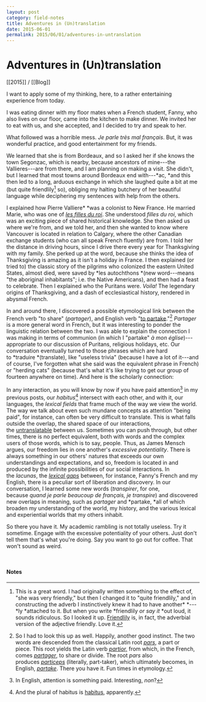 ```yaml
---
layout: post
category: field-notes
title: Adventures in (Un)translation
date: 2015-06-01
permalink: 2015/06/01/adventures-in-untranslation
---
```


# Adventures in (Un)translation

[[2015]] / [[Blog]]

I want to apply some of my thinking, here, to a rather entertaining experience from today.

I was eating dinner with my floor mates when a French student, Fanny, who also lives on our floor, came into the kitchen to make dinner. We invited her to eat with us, and she accepted, and I decided to try and speak to her.

What followed was a horrible mess. *Je parle très mal français*. But, it was wonderful practice, and good entertainment for my friends.

We learned that she is from Bordeaux, and so I asked her if she knows the town Segonzac, which is nearby, because ancestors of mine---the Vallieres---are from there, and I am planning on making a visit. She didn't, but I learned that most towns around Bordeaux end with---*ac, *and this then led to a long, arduous exchange in which she laughed quite a bit at me (but quite friendlily[^1] so), obliging my halting butchery of her beautiful language while deciphering my sentences with help from the others.

I explained how Pierre Valliere* *was a colonist to New France. He married Marie, who was one of [*les filles du roi*](https://en.wikipedia.org/wiki/King%27s_Daughters). She understood *filles du roi*, which was an exciting piece of shared historical knowledge. She then asked us where we're from, and we told her, and then she wanted to know where Vancouver is located in relation to Calgary, where the other Canadian exchange students (who can all speak French fluently) are from. I told her the distance in driving hours, since I drive there every year for Thanksgiving with my family. She perked up at the word, because she thinks the idea of Thanksgiving is amazing as it isn't a holiday in France. I then explained (or tried to) the classic story of the pilgrims who colonized the eastern United States, almost died, were saved by *les autochthons *(new word---means "the aboriginal inhabitants"; i.e. the Native Americans), and then had a feast to celebrate. Then I explained who the Puritans were. *Voila!* The legendary origins of Thanksgiving, and a dash of ecclesiastical history, rendered in abysmal French. 

In and around there, I discovered a possible etymological link between the French verb "to share" (*partager*), and English verb "[to partake](https://en.m.wiktionary.org/wiki/partake)."[^2] *Partager* is a more general word in French, but it was interesting to ponder the linguistic relation between the two. I was able to explain the connection I was making in terms of communion (in which I "partake" *à* *mon église*)---appropriate to our discussion of Puritans, religious holidays, etc. Our conversation eventually turned to those phrases which are hard to *traduire *(translate), like "useless trivia" (because I have a lot of it---and of course, I've forgotten what she said was the equivalent phrase in French) or "herding cats" (because that's what it's like trying to get our group of fourteen anywhere on time). And here is the scholarly connection:

In any interaction, as you will know by now if you have paid attention[^3] in my previous posts, our *habitus*[^4] intersect with each other, and with it, our languages, the *lexical fields* that frame much of the way we view the world. The way we talk about even such mundane concepts as attention "being paid", for instance, can often be very difficult to translate. This is what falls outside the overlap, the shared space of our interactions, the [untranslatable](https://en.wikipedia.org/wiki/Untranslatability) between us. Sometimes you can push through, but other times, there is no perfect equivalent, both with words and the complex users of those words, which is to say, people. Thus, as James Mensch argues, our freedom lies in one another's *excessive potentiality*. There is always something in our others' natures that exceeds our own understandings and expectations, and so, freedom is located in and produced by the infinite possibilities of our social interactions. In the *lacunas*, the [*lexical gaps*](https://en.wikipedia.org/wiki/Accidental_gap) between, for instance, Fanny's French and my English, there is a peculiar sort of liberation and discovery. In our conversation, I learned some new words (*transpirer*, for one, because *quand je parle beaucoup de français, je transpire*) and discovered new overlaps in meaning, such as *partager* and *partake, *all of which broaden my understanding of the world, my history, and the various lexical and experiential worlds that my others inhabit.

So there you have it. My academic rambling is not totally useless. Try it sometime. Engage with the excessive potentiality of your others. Just don't tell them that's what you're doing. Say you want to go out for coffee. That won't sound as weird.

<br>

#### Notes

[^1]: This is a great word. I had originally written something to the effect of, "she was very friendly," but then I changed it to "quite friendlily," and in constructing the adverb I instinctively knew it had to have another* *---*ly *attached to it. But when you write *friendlily *or say it* *out loud, it sounds ridiculous. So I looked it up. [Friendlily](https://en.m.wiktionary.org/wiki/friendlily) is, in fact, the adverbial version of the adjective friendly. Love it.

[^2]: So I had to look this up as well. Happily, another good instinct. The two words are descended from the classical Latin root [*pars*](https://en.m.wiktionary.org/wiki/pars#Latin), a part or piece. This root yields the Latin verb [*partior,*](https://en.m.wiktionary.org/wiki/partior) from which, in the French, comes [*partager*](https://en.m.wiktionary.org/wiki/partager), to share or divide. The root *pars* also produces [*particeps*](https://en.m.wiktionary.org/wiki/particeps) (literally, part-taker), which ultimately becomes, in English, [*partake*](https://en.m.wiktionary.org/wiki/partake). There you have it. Fun times in etymology.

[^3]: In English, attention is something paid. Interesting, *non*?

[^4]: And the plural of habitus is [habitus](https://www.merriam-webster.com/dictionary/habitus), apparently.
